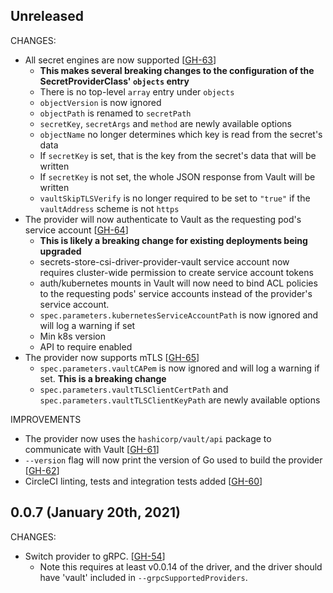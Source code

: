 ## Unreleased

CHANGES:

* All secret engines are now supported [[GH-63](https://github.com/hashicorp/secrets-store-csi-driver-provider-vault/pull/63)]
  * **This makes several breaking changes to the configuration of the SecretProviderClass' `objects` entry**
  * There is no top-level `array` entry under `objects`
  * `objectVersion` is now ignored
  * `objectPath` is renamed to `secretPath`
  * `secretKey`, `secretArgs` and `method` are newly available options
  * `objectName` no longer determines which key is read from the secret's data
  * If `secretKey` is set, that is the key from the secret's data that will be written
  * If `secretKey` is not set, the whole JSON response from Vault will be written
  * `vaultSkipTLSVerify` is no longer required to be set to `"true"` if the `vaultAddress` scheme is not `https`
* The provider will now authenticate to Vault as the requesting pod's service account [[GH-64](https://github.com/hashicorp/secrets-store-csi-driver-provider-vault/pull/64)]
  * **This is likely a breaking change for existing deployments being upgraded**
  * secrets-store-csi-driver-provider-vault service account now requires cluster-wide permission to create service account tokens
  * auth/kubernetes mounts in Vault will now need to bind ACL policies to the requesting pods'
    service accounts instead of the provider's service account.
  * `spec.parameters.kubernetesServiceAccountPath` is now ignored and will log a warning if set
  * Min k8s version
  * API to require enabled
* The provider now supports mTLS [[GH-65](https://github.com/hashicorp/secrets-store-csi-driver-provider-vault/pull/65)]
  * `spec.parameters.vaultCAPem` is now ignored and will log a warning if set. **This is a breaking change**
  * `spec.parameters.vaultTLSClientCertPath` and `spec.parameters.vaultTLSClientKeyPath` are newly available options

IMPROVEMENTS

* The provider now uses the `hashicorp/vault/api` package to communicate with Vault [[GH-61](https://github.com/hashicorp/secrets-store-csi-driver-provider-vault/pull/61)]
* `--version` flag will now print the version of Go used to build the provider [[GH-62](https://github.com/hashicorp/secrets-store-csi-driver-provider-vault/pull/62)]
* CircleCI linting, tests and integration tests added [[GH-60](https://github.com/hashicorp/secrets-store-csi-driver-provider-vault/pull/60)]

## 0.0.7 (January 20th, 2021)

CHANGES:

* Switch provider to gRPC. [[GH-54](https://github.com/hashicorp/secrets-store-csi-driver-provider-vault/pull/54)]
  * Note this requires at least v0.0.14 of the driver, and the driver should have 'vault' included in `--grpcSupportedProviders`.
